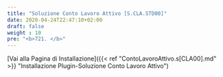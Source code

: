 ```yaml
---
title: "Soluzione Conto Lavoro Attivo [S.CLA.STD00]"
date: 2020-04-24T22:47:10+02:00
draft: false
weight : 10
pre: "<b>721. </b>"
---
```


[Vai alla Pagina di Installazione]({{< ref "ContoLavoroAttivo.s[CLA00].md" >}} "Installazione Plugin-Soluzione Conto Lavoro Attivo")

